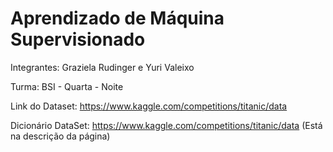 # Aprendizado de Máquina Supervisionado

Integrantes: Graziela Rudinger e Yuri Valeixo

Turma: BSI - Quarta - Noite

Link do Dataset: https://www.kaggle.com/competitions/titanic/data

Dicionário DataSet: https://www.kaggle.com/competitions/titanic/data (Está na descrição da página)
